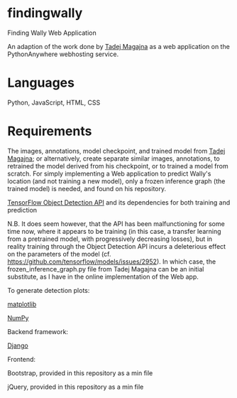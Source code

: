 # findingwally

Finding Wally Web Application

An adaption of the work done by [Tadej Magajna](https://github.com/tadejmagajna/HereIsWally) as a web application on the PythonAnywhere webhosting service.

# Languages

Python, JavaScript, HTML, CSS

# Requirements

The images, annotations, model checkpoint, and trained model from [Tadej Magajna](https://github.com/tadejmagajna/HereIsWally); or alternatively, create separate similar images, annotations, to retrained the model derived from his checkpoint, or to trained a model from scratch. For simply implementing a Web application to predict Wally's location (and not training a new model), only a frozen inference graph (the trained model) is needed, and found on his repository.

[TensorFlow Object Detection API](https://github.com/tensorflow/models/blob/master/research/object_detection/g3doc/installation.md) and its dependencies for both training and prediction

N.B. It does seem however, that the API has been malfunctioning for some time now, where it appears to be training (in this case, a transfer learning from a pretrained model, with progressively decreasing losses), but in reality training through the Object Detection API incurs a deleterious effect on the parameters of the model (cf. https://github.com/tensorflow/models/issues/2952). In which case, the frozen_inference_graph.py file from Tadej Magajna can be an initial substitute, as I have in the online implementation of the Web app.

To generate detection plots:

[matplotlib](https://github.com/matplotlib/matplotlib)

[NumPy](https://github.com/numpy/numpy)

Backend framework:

[Django](https://github.com/django/django)

Frontend:

Bootstrap, provided in this repository as a min file

jQuery, provided in this repository as a min file
